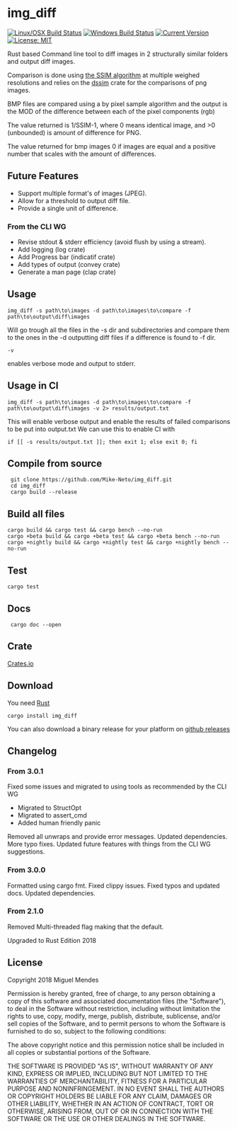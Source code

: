 # img_diff

[![Linux/OSX Build Status](https://travis-ci.org/Mike-Neto/img_diff.svg?branch=master)](https://travis-ci.org/Mike-Neto/img_diff)
[![Windows Build Status](https://ci.appveyor.com/api/projects/status/afjuww52fyb2bd3g?svg=true)](https://ci.appveyor.com/project/Mike-Neto/img-diff)
[![Current Version](https://img.shields.io/crates/v/img_diff.svg)](https://crates.io/crates/img_diff)
[![License: MIT](https://img.shields.io/crates/l/img_diff.svg)](#license)

Rust based Command line tool to diff images in 2 structurally similar folders and output diff images.

Comparison is done using [the SSIM algorithm](https://ece.uwaterloo.ca/~z70wang/research/ssim/) at multiple weighed resolutions and relies on the [dssim](https://crates.io/crates/dssim) crate for the comparisons of png images.

BMP files are compared using a by pixel sample algorithm and the output is the MOD of the difference between each of the
pixel components (rgb)

The value returned is 1/SSIM-1, where 0 means identical image, and >0 (unbounded) is amount of difference for PNG.

The value returned for bmp images 0 if images are equal and a positive number that scales with the amount of differences.

## Future Features

* Support multiple format's of images (JPEG).
* Allow for a threshold to output diff file.
* Provide a single unit of difference.

### From the CLI WG
* Revise stdout & stderr efficiency (avoid flush by using a stream).
* Add logging (log crate)
* Add Progress bar (indicatif crate)
* Add types of output (convey crate)
* Generate a man page (clap crate)

## Usage

    img_diff -s path\to\images -d path\to\images\to\compare -f path\to\output\diff\images

Will go trough all the files in the -s dir and subdirectories and compare them to the ones in the -d outputting diff files if a difference is found to -f dir.

	-v

enables verbose mode and output to stderr.


## Usage in CI
	img_diff -s path\to\images -d path\to\images\to\compare -f path\to\output\diff\images -v 2> results/output.txt

This will enable verbose output and enable the results of failed comparisons to be put into output.txt
We can use this to enable CI with
	
	if [[ -s results/output.txt ]]; then exit 1; else exit 0; fi

## Compile from source
     git clone https://github.com/Mike-Neto/img_diff.git
     cd img_diff
     cargo build --release

## Build all files
	cargo build && cargo test && cargo bench --no-run
    cargo +beta build && cargo +beta test && cargo +beta bench --no-run
	cargo +nightly build && cargo +nightly test && cargo +nightly bench --no-run

## Test
	cargo test

## Docs
     cargo doc --open

## Crate
[Crates.io](https://crates.io/crates/img_diff)

## Download

You need [Rust](https://www.rust-lang.org)

    cargo install img_diff

You can also download a binary release for your platform on [github releases](https://github.com/Mike-Neto/img_diff/releases/latest)

## Changelog

### From 3.0.1
Fixed some issues and migrated to using tools as recommended by the CLI WG
* Migrated to StructOpt
* Migrated to assert_cmd
* Added human friendly panic

Removed all unwraps and provide error messages.
Updated dependencies.
More typo fixes.
Updated future features with things from the CLI WG suggestions.

### From 3.0.0
Formatted using cargo fmt.
Fixed clippy issues.
Fixed typos and updated docs.
Updated dependencies.

### From 2.1.0
Removed Multi-threaded flag making that the default.

Upgraded to Rust Edition 2018

## License

Copyright 2018 Miguel Mendes

Permission is hereby granted, free of charge, to any person obtaining a copy of this software and associated documentation files (the "Software"), to deal in the Software without restriction, including without limitation the rights to use, copy, modify, merge, publish, distribute, sublicense, and/or sell copies of the Software, and to permit persons to whom the Software is furnished to do so, subject to the following conditions:

The above copyright notice and this permission notice shall be included in all copies or substantial portions of the Software.

THE SOFTWARE IS PROVIDED "AS IS", WITHOUT WARRANTY OF ANY KIND, EXPRESS OR IMPLIED, INCLUDING BUT NOT LIMITED TO THE WARRANTIES OF MERCHANTABILITY, FITNESS FOR A PARTICULAR PURPOSE AND NONINFRINGEMENT. IN NO EVENT SHALL THE AUTHORS OR COPYRIGHT HOLDERS BE LIABLE FOR ANY CLAIM, DAMAGES OR OTHER LIABILITY, WHETHER IN AN ACTION OF CONTRACT, TORT OR OTHERWISE, ARISING FROM, OUT OF OR IN CONNECTION WITH THE SOFTWARE OR THE USE OR OTHER DEALINGS IN THE SOFTWARE.